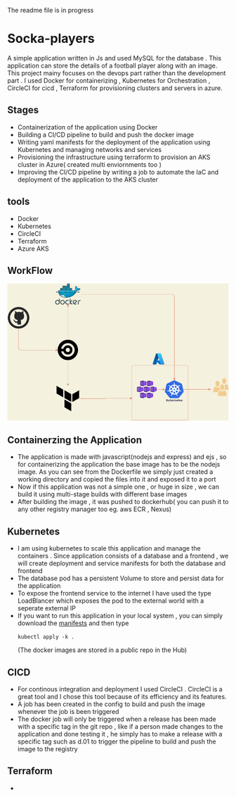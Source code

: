 
<p>The readme file is in progress</p>
<h1> Socka-players </h1>
<p> A simple application written in Js and used MySQL for the database . This application can store the details of a football player along with an image. This project mainy focuses on the devops part rather than the development part . I used Docker for containerizing , Kubernetes for Orchestration , CircleCI for cicd , Terraform for provisioning clusters and servers in azure.</p>

<h2> Stages</h2>
<ul>
  <li>Containerization of the application using Docker</li>
  <li> Building a CI/CD pipeline to build and push the docker image </li>
  <li> Writing yaml manifests for the deployment of the application using Kubernetes and managing networks and services </li>
  <li> Provisioning the infrastructure using terraform to provision an AKS cluster in Azure( created multi enviornments too )</li>
  <li> Improving the CI/CD pipeline by writing a job to automate the IaC and deployment of the application to the AKS cluster </li>
  </ul>
<h2> tools</h2>
<ul>
  <li>Docker</li>
  <li>Kubernetes</li>
  <li>CircleCI</li>
  <li>Terraform</li>
  <li>Azure AKS</li>
  </ul>
<h2> WorkFlow </h2>
<img src="https://github.com/rghdrizzle/socka-players-devops/blob/main/workflow%20(2).png">
<h2>Containerzing the Application </h2>
<ul>
<li> The application is made with javascript(nodejs and express) and ejs , so for containerizing the application the base image has to be the nodejs image. As you can see from the Dockerfile we simply just created a working directory and copied the files into it and exposed it to a port</li>
<li> Now if this application was not a simple one , or huge in size , we can build it using multi-stage builds with different base images</li>
<li> After building the image , it was pushed to dockerhub( you can push it to any other registry manager too eg. aws ECR , Nexus)</li>
</ul>

<h2> Kubernetes </h2>
<ul>
<li> I am using kubernetes to scale this application and manage the containers . Since application consists of a database and a frontend , we will create deployment and service manifests for both the database and frontend</li>
<li> The database pod has a persistent Volume to store and persist data for the application</li>
<li> To expose the frontend service to the internet I have used the type LoadBlancer which exposes the pod to the external world with a seperate external IP </li>
<li> If you want to run this application in your local system , you can simply download the <a href=https://github.com/rghdrizzle/socka-players-devops/tree/main/kubernetes>manifests</a> and then type</li>

```
kubectl apply -k .
```
(The docker images are stored in a public repo in the Hub)
</ul>
<h2>CICD</h2>
<ul>
<li>For continous integration and deployment I used CircleCI . CircleCI is a great tool and I chose this tool because of its efficiency and its features.</li>
<li>A job has been created in the config to build and push the image whenever the job is been triggered</li>
<li> The docker job will only be triggered when a release has been made with a specific tag in the git repo , like if a person made changes to the application and done testing it , he simply has to make a release with a specific tag such as d.01 to trigger the pipeline to build and push the image to the registry</li>
</ul>
<h2>Terraform</h2>
<ul>
<li></li>

